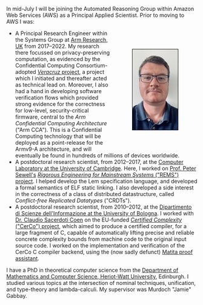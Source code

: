 In mid-July I will be joining the Automated Reasoning Group within Amazon Web Services (AWS) as a Principal Applied Scientist.
Prior to moving to AWS I was:

<img src = "images/portrait.jpg" alt="My portrait" style="border: 1px solid #000; max-width:120px; float:right; margin: 50px">

- A Principal Research Engineer within the Systems Group at [Arm Research, UK](https://www.arm.com/resources/research) from 2017&ndash;2022.
My research there focussed on privacy-preserving computation, as evidenced by the Confidential Computing Consortium-adopted [*Veracruz* project](https://github.com/veracruz-project/veracruz), a project which I initiated and thereafter acted as technical lead on.
Moreover, I also had a hand in developing software verification flows which provided strong evidence for the correctness for low-level, security-critical firmware, central to the *Arm Confidential Computing Architecture* ("Arm CCA").
This is a Confidential Computing technology that will be deployed as a point-release for the Armv9-A architecture, and will eventually be found in hundreds of millions of devices worldwide.
- A postdoctoral research scientist, from 2012&ndash;2017, at the [Computer Laboratory at the University of Cambridge](https://www.cl.cam.ac.uk).
Here, I worked on [Prof. Peter Sewell's](https://www.cl.cam.ac.uk/~pes20/) [*Rigorous Engineering for Mainstream Systems* ("REMS") project](https://www.cl.cam.ac.uk/~pes20/rems/).
I helped develop the Lem specification language, and developed a formal semantics of ELF static linking.
I also developed a side interest in the correctness of a class of distributed datastructure, called *Conflict-free Replicated Datatypes* ("CRDTs").
- A postdoctoral research scientist, from 2010&ndash;2012, at the [Dipartimento di Scienze dell'Informazione at the University of Bologna](https://disi.unibo.it).
I worked with [Dr. Claudio Sacerdoti Coen](https://www.unibo.it/sitoweb/claudio.sacerdoticoen/en) on the EU-funded [*Certified Complexity* ("CerCo") project](http://cerco.cs.unibo.it), which aimed to produce a certified compiler, for a large fragment of C, capable of automatically lifting precise and reliable concrete complexity bounds from machine code to the original input source code.
I worked on the implementation and verification of the CerCo C compiler backend, using the (now sadly defunct) [Matita proof assistant](http://matita.cs.unibo.it). 

I have a PhD in theoretical computer science from the [Department of Mathematics and Computer Science, Heriot-Watt University](https://www.hw.ac.uk/uk/schools/mathematical-computer-sciences.htm), Edinburgh.
I studied various topics at the intersection of nominal techniques, unification, and type-theory and lambda-calculi.
My supervisor was Murdoch "Jamie" Gabbay.
